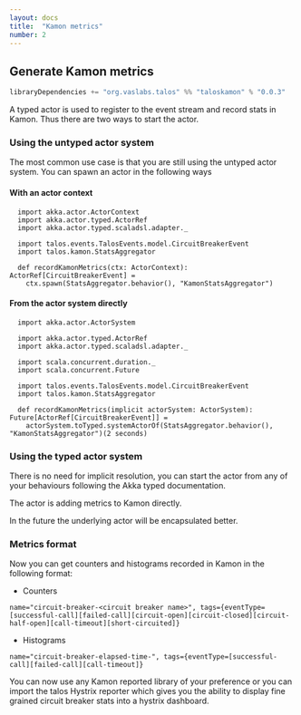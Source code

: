 ```yaml
---
layout: docs
title:  "Kamon metrics"
number: 2
---
```


## Generate Kamon metrics

```scala
libraryDependencies += "org.vaslabs.talos" %% "taloskamon" % "0.0.3"
```

A typed actor is used to register to the event stream and record stats in Kamon. Thus there are 
two ways to start the actor. 

### Using the untyped actor system

The most common use case is that you are still using the untyped actor system. You can spawn 
an actor in the following ways

#### With an actor context
```tut:silent
  import akka.actor.ActorContext
  import akka.actor.typed.ActorRef
  import akka.actor.typed.scaladsl.adapter._

  import talos.events.TalosEvents.model.CircuitBreakerEvent
  import talos.kamon.StatsAggregator
  
  def recordKamonMetrics(ctx: ActorContext): ActorRef[CircuitBreakerEvent] =
    ctx.spawn(StatsAggregator.behavior(), "KamonStatsAggregator")
```

#### From the actor system directly

```tut:silent
  import akka.actor.ActorSystem
  
  import akka.actor.typed.ActorRef
  import akka.actor.typed.scaladsl.adapter._
  
  import scala.concurrent.duration._
  import scala.concurrent.Future
  
  import talos.events.TalosEvents.model.CircuitBreakerEvent
  import talos.kamon.StatsAggregator

  def recordKamonMetrics(implicit actorSystem: ActorSystem): Future[ActorRef[CircuitBreakerEvent]] =
    actorSystem.toTyped.systemActorOf(StatsAggregator.behavior(), "KamonStatsAggregator")(2 seconds)
```

### Using the typed actor system

There is no need for implicit resolution, you can start the actor from any of your behaviours following 
the Akka typed documentation.

The actor is adding metrics to Kamon directly. 

In the future the underlying actor will be encapsulated better.

### Metrics format

Now you can get counters and histograms recorded in Kamon in the following format:
- Counters

`name="circuit-breaker-<circuit breaker name>", tags={eventType=[successful-call][failed-call][circuit-open][circuit-closed][circuit-half-open][call-timeout][short-circuited]}`

- Histograms

`name="circuit-breaker-elapsed-time-", tags={eventType=[successful-call][failed-call][call-timeout]}`

You can now use any Kamon reported library of your preference or you can import the talos Hystrix reporter which gives you the ability to display fine grained circuit breaker stats into a hystrix dashboard.
